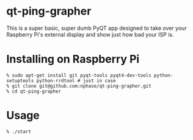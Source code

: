 # qt-ping-grapher

This is a super basic, super dumb PyQT app designed to take over your Raspberry Pi's external display and show just how bad your ISP is.

# Installing on Raspberry Pi

    % sudo apt-get install git pyqt-tools pyqt4-dev-tools python-setuptools python-rrdtool # just in case
    % git clone git@github.com:nphase/qt-ping-grapher.git
    % cd qt-ping-grapher

# Usage

    % ./start
